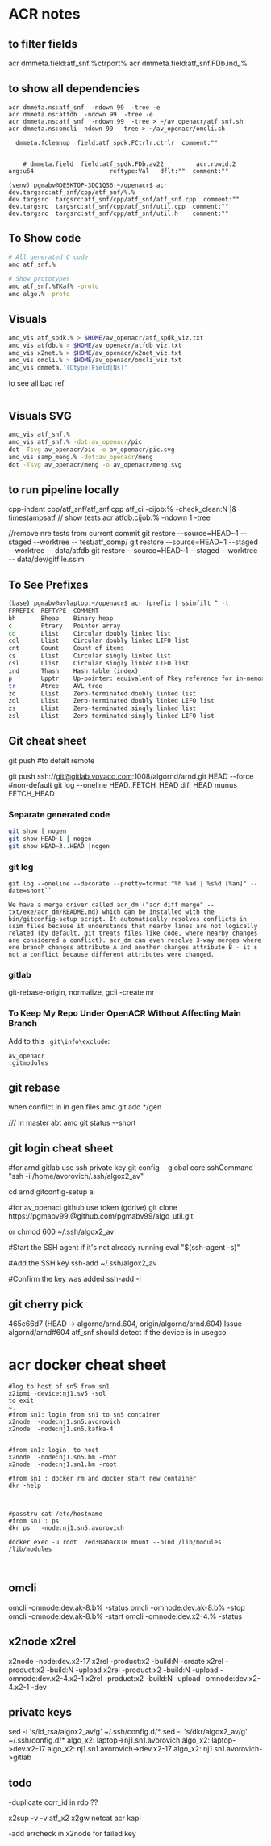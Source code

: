 
# ACR notes

## to filter fields
 acr dmmeta.field:atf_snf.%ctrport%
 acr dmmeta.field:atf_snf.FDb.ind_%

## to show all dependencies
```
acr dmmeta.ns:atf_snf  -ndown 99  -tree -e
acr dmmeta.ns:atfdb  -ndown 99  -tree -e
acr dmmeta.ns:atf_snf  -ndown 99  -tree > ~/av_openacr/atf_snf.sh
acr dmmeta.ns:omcli -ndown 99  -tree > ~/av_openacr/omcli.sh

  dmmeta.fcleanup  field:atf_spdk.FCtrlr.ctrlr  comment:""


    # dmmeta.field  field:atf_spdk.FDb.av22         acr.rowid:2       arg:u64                     reftype:Val   dflt:""  comment:""

(venv) pgmabv@DESKTOP-3DQ1QS6:~/openacr$ acr dev.targsrc:atf_snf/cpp/atf_snf/%.%
dev.targsrc  targsrc:atf_snf/cpp/atf_snf/atf_snf.cpp  comment:""
dev.targsrc  targsrc:atf_snf/cpp/atf_snf/util.cpp  comment:""
dev.targsrc  targsrc:atf_snf/cpp/atf_snf/util.h    comment:""
```

## To Show code

```bash
# All generated C code
amc atf_snf.%

# Show prototypes
amc atf_snf.%TKaf% -proto
amc algo.% -proto

```

## Visuals

```bash
amc_vis atf_spdk.% > $HOME/av_openacr/atf_spdk_viz.txt
amc_vis atfdb.% > $HOME/av_openacr/atfdb_viz.txt
amc_vis x2net.% > $HOME/av_openacr/x2net_viz.txt
amc_vis omcli.% > $HOME/av_openacr/omcli_viz.txt
amc_vis dmmeta.'(Ctype|Field|Ns)'
```
to see all bad ref
``` acr -check %
```

## Visuals SVG

```bash
amc_vis atf_snf.% 
amc_vis atf_snf.% -dot:av_openacr/pic
dot -Tsvg av_openacr/pic -o av_openacr/pic.svg
amc_vis samp_meng.% -dot:av_openacr/meng
dot -Tsvg av_openacr/meng -o av_openacr/meng.svg
```
## to run pipeline locally 

cpp-indent cpp/atf_snf/atf_snf.cpp
atf_ci -cijob:% -check_clean:N |& timestampsatf
// show tests
acr atfdb.cijob:% -ndown 1 -tree

//remove nre tests from current commit
git restore --source=HEAD~1 --staged --worktree -- test/atf_comp/
git restore --source=HEAD~1 --staged --worktree -- data/atfdb
git restore --source=HEAD~1 --staged --worktree -- data/dev/gitfile.ssim


## To See Prefixes

```bash
(base) pgmabv@avlaptop:~/openacr$ acr fprefix | ssimfilt ^ -t
FPREFIX  REFTYPE  COMMENT
bh       Bheap    Binary heap
c        Ptrary   Pointer array
cd       Llist    Circular doubly linked list
cdl      Llist    Circular doubly linked LIFO list
cnt      Count    Count of items
cs       Llist    Circular singly linked list
csl      Llist    Circular singly linked LIFO list
ind      Thash    Hash table (index)
p        Upptr    Up-pointer: equivalent of Pkey reference for in-memory model
tr       Atree    AVL tree
zd       Llist    Zero-terminated doubly linked list
zdl      Llist    Zero-terminated doubly linked LIFO list
zs       Llist    Zero-terminated singly linked list
zsl      Llist    Zero-terminated singly linked LIFO list
```

## Git cheat sheet

git push   #to defalt remote

git push ssh://git@gitlab.vovaco.com:1008/algornd/arnd.git HEAD  --force  #non-default 
git log --oneline HEAD..FETCH_HEAD    dif:  HEAD munus FETCH_HEAD


### Separate generated code

```bash
git show | nogen
git show HEAD~1 | nogen
git show HEAD~3..HEAD |nogen
```
### git log

```
git log --oneline --decorate --pretty=format:"%h %ad | %s%d [%an]" --date=short``

We have a merge driver called acr_dm ("acr diff merge" -- txt/exe/acr_dm/README.md) which can be installed with the bin/gitconfig-setup script. It automatically resolves conflicts in ssim files because it understands that nearby lines are not logically related (by default, git treats files like code, where nearby changes are considered a conflict). acr_dm can even resolve 3-way merges where one branch changes attribute A and another changes attribute B - it's not a conflict because different attributes were changed.

```
### gitlab
git-rebase-origin, normalize, gcli -create mr

### To Keep My Repo Under OpenACR Without Affecting Main Branch

Add to this `.git\info\exclude`:

```
av_openacr
.gitmodules
```

## git rebase

when conflict in in gen files
amc
git add */gen

///
in master 
abt amc
git status --short
## git login cheat sheet

#for arnd gitlab use ssh private key
git config --global core.sshCommand "ssh -i /home/avorovich/.ssh/algox2_av"

cd arnd
gitconfig-setup
ai

#for av_openacl github use token (gdrive) 
git clone https://pgmabv99:<avtoken4>@github.com/pgmabv99/algo_util.git


or 
chmod 600 ~/.ssh/algox2_av

#Start the SSH agent if it's not already running
eval "$(ssh-agent -s)"

#Add the SSH key
ssh-add ~/.ssh/algox2_av

#Confirm the key was added
ssh-add -l

## git cherry pick

465c66d7 (HEAD -> algornd/arnd.604, origin/algornd/arnd.604) Issue algornd/arnd#604 atf_snf should detect if the device is in usegco 

# acr docker cheat sheet
```
#log to host of sn5 from sn1
x2ipmi -device:nj1.sv5 -sol
to exit
~.
#from sn1: login from sn1 to sn5 container
x2node  -node:nj1.sn5.avorovich 
x2node  -node:nj1.sn5.kafka-4 


#from sn1: login  to host 
x2node  -node:nj1.sn5.bm -root
x2node  -node:nj1.sn1.bm -root

#from sn1 : docker rm and docker start new container
dkr -help



#passtru cat /etc/hostname
#from sn1 : ps 
dkr ps   -node:nj1.sn5.avorovich 

docker exec -u root  2ed30abac818 mount --bind /lib/modules /lib/modules



```

## omcli

omcli -omnode:dev.ak-8.b%  -status 
omcli -omnode:dev.ak-8.b%   -stop
omcli -omnode:dev.ak-8.b%  -start 
omcli -omnode:dev.x2-4.%  -status

## x2node x2rel

x2node -node:dev.x2-17 
x2rel -product:x2 -build:N -create 
x2rel -product:x2 -build:N -upload 
x2rel -product:x2 -build:N -upload -omnode:dev.x2-4.x2-1
x2rel -product:x2 -build:N -upload -omnode:dev.x2-4.x2-1 -dev

## private keys 

sed -i 's/id_rsa/algox2_av/g'  ~/.ssh/config.d/*
sed -i 's/dkr/algox2_av/g'  ~/.ssh/config.d/*
algo_x2: laptop->nj1.sn1.avorovich
algo_x2: laptop->dev.x2-17
algo_x2:  nj1.sn1.avorovich->dev.x2-17
algo_x2:  nj1.sn1.avorovich->gitlab
 


## todo
-duplicate corr_id in rdp ??

x2sup -v -v
atf_x2
x2gw
netcat
acr 
kapi


-add errcheck in x2node for failed key